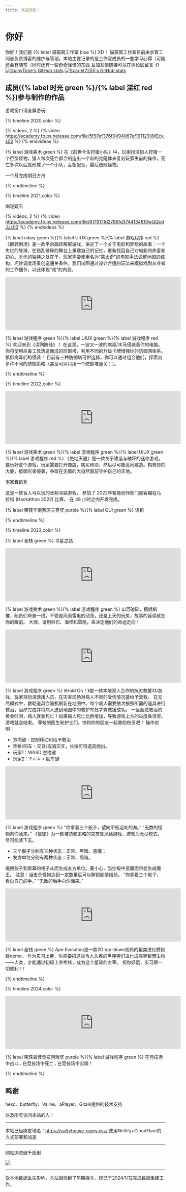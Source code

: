```yaml
---
title: 欢迎光临！
---
```

# 你好
你好！我们是 {% label 猫猫窝工作室 blue %} XD！
猫猫窝工作室目前由水管工同志负责博客的维护与管理，本站主要记录的是工作室成员的一些学习心得（可能还会有随笔（同时还有一些奇奇怪怪的东西
互加友情链接可以在评论区留言 :D
[![GuinyTime's GitHub stats](https://github-readme-stats.vercel.app/api?username=Guiny-Time)](https://github.com/Guiny-Time/github-readme-stats)
[![Scarlet7255's GitHub stats](https://github-readme-stats.vercel.app/api?username=Scarlet7255)](https://github.com/Scarlet7255/github-readme-stats)

##  成员({% label 时光 green %}/{% label 深红 red %})参与制作的作品
游戏窗口请全屏游玩

{% timeline 2020,color %}
<!-- timeline 2020网易游戏高校MINI-GAME挑战赛 -->
{% videos, 2 %}
{% video https://academy.fp.ps.netease.com/file/5f97ef376f0494067ef191129iWlEcks02 %}
{% endvideos %}

{% label 游戏美术 green %}
在《前世今生狩猎小队》中，玩家扮演猎人狩猎一个巨型怪物，猎人每次死亡都会制造出一个新的克隆体来复刻玩家生前的操作，死亡多次以后就形成了一个小队，互相配合，最后击败怪物。
<!-- endtimeline -->

<!-- timeline 西二在线第四轮考核 -->
一个月完成明日方舟
<!-- endtimeline -->
{% endtimeline %}


{% timeline 2021,color %}
<!-- timeline 西二在线第五轮考核 -->
幽港疑云
<!-- endtimeline -->

<!-- timeline 2021网易游戏高校MINI-GAME挑战赛 -->
{% videos, 2 %}
{% video https://academy.fp.ps.netease.com/file/617917fd2786fd3744134810wQQcdJJz03 %}
{% endvideos %}

{% label uiboy green %}{% label UIUX green %}{% label 游戏程序 red %}
《翻转剧场》是一款平台跳跃解密游戏，讲述了一个关于电影和梦想的故事：一个失忆的导演，在错乱破碎的舞台上重建自己的记忆，重新找回自己对电影的热爱和初心。本作的独特之处在于，玩家需要使用名为“蒙太奇”的电影手法调整地图的结构，巧妙调度场景创造通关条件。我们试图通过设计合适的玩法来模拟戏剧从业者的工作细节，以此体现“戏”的内涵。
<!-- endtimeline -->

<!-- timeline 西二在线第六轮考核 -->
<iframe frameborder="0" src="https://itch.io/embed/1343140" width="552" height="167"><a href="https://guinytime.itch.io/deep-web-defineline">Deep Web Defineline(深网防线) by Guinyの时光</a></iframe>

{% label 游戏程序 green %}{% label UIUX green %}{% label 游戏程序 red %}
欢迎来到《深网防线》！
在这里，一波又一波的病毒/木马侵袭着你的电脑。你将使用杀毒工具筑造而成的防御塔，利用不同的升级卡牌增强你的防御网体系，抵御病毒们的侵袭！
目前有三种防御塔可供选择，你可以通过组合他们，探索出多种不同的防御策略（甚至可以只用一个防御塔通关！）。
<!-- endtimeline -->
{% endtimeline %}


{% timeline 2022,color %}
<!-- timeline Ludum Dare 49 -->
<iframe frameborder="0" src="https://itch.io/embed/1224635" width="552" height="167"><a href="https://guinytime.itch.io/babel-blocks">Babel Blocks(绝地天通) by Guinyの时光</a></iframe>

{% label 游戏美术 green %}{% label 游戏程序 green %}{% label UIUX green %}{% label 游戏程序 red %}
《绝地天通》是一款关于建造与破坏的迷你游戏。
要玩好这个游戏，玩家需要打开商店，购买砖块，然后尽可能高地建造。构筑你的大厦，抵御灾害侵袭，争取在无情的大自然面前守护自己的天地。
<!-- endtimeline -->

<!-- timeline 抖音特效开发 -->

宅家舞蹈秀
<!-- endtimeline -->

<!-- timeline 字节跳动 智能创作 Hackthon2022 -->

这是⼀款盲⼈可以玩的⾳频寻路游戏， 参加了 2022年智能创作部⻔⿊客编程⻢拉松 (Hackathon 2022) ⽐赛， 在 48 ⼩时之内开发完成。
<!-- endtimeline -->

<!-- timeline 2022年中国⾼校计算机⼤赛微信⼩程序应⽤开发赛 -->

{% label 荣获华南赛区三等奖 purple %}{% label GUI green %}
话榕
<!-- endtimeline -->
{% endtimeline %}

{% timeline 2023,color %}
<!-- timeline 本科毕设 -->

{% label 全栈 green %}
寻星之路
<!-- endtimeline -->

<!-- timeline GMTK 2023 -->
<iframe frameborder="0" src="https://itch.io/embed/2162079" width="552" height="167"><a href="https://guinytime.itch.io/water-master">Water Master by Guinyの时光, TerryQwQ</a></iframe>

{% label 游戏美术 green %}{% label 游戏程序 green %}
山河破碎，樯倾楫摧，船员们命悬一线。不管是风雨雷电的动荡，还是上天的玩笑，故事的延续就在你的眼前。
大师，请用巨石、海怪和雷雨，来决定他们的命运走向！
<!-- endtimeline -->

<!-- timeline 第三届《益·游未尽》游戏开发大赛 -->
<iframe frameborder="0" src="https://itch.io/embed/2238172" width="552" height="167"><a href="https://guinytime.itch.io/hold-on-h5ver">Hold on- h5 version by Guinyの时光</a></iframe>

{% label 游戏程序 green %}
《Hold On！》是一款本地双人合作的抗灾救援3D游戏，玩家将扮演救援人员，在灾害现场对病人不同的受伤情况基给予营救。 在无尽模式中，救助道具会随机刷新在地图中。每个病人需要依次按照所需的道具进行救治，治疗完成并将病人送到地图中的救护车处才算救援成功。
一旦超过救治的黄金时间，病人就会死亡！如果病人死亡比例增加，导致游戏上方的进度条清空，游戏就会结束。 
尊敬的医生和护士们，快和你的朋友一起救助伤员吧！ 
操作说明：
- 方向键 - 控制移动和给予救治 
- 空格/回车 - 交互/取消交互，长按可将道具抛出。 
- 玩家1：WASD      空格键 
- 玩家2：↑←↓→      回车键

<!-- endtimeline -->

<!-- timeline 「BOOOM暴造」游戏创作挑战 -->
<iframe frameborder="0" src="https://itch.io/embed/2308752" width="552" height="167"><a href="https://guinytime.itch.io/believer">信徒 by Guinyの时光</a></iframe>

{% label 游戏程序 green %}
“你拿着三个骰子，望向甲板远处的海。”
“无数的怪物向你涌来。” 
《信徒》为一款塔防和策略的克苏鲁风格游戏，游戏为无尽模式，尽可能活下去。
- 三个骰子分别有三种状态：正常、黑暗、恶魔；
- 友方单位分别有两种状态：正常、黑暗。 

拖拽骰子到屏幕的格子从而生成友方单位。要小心，当你骰中恶魔面将会生成魔王。 注意：当击杀怪物达到一定数量后可以解锁剧情结局。 
“你拿着三个骰子，看向自己的手。”
 “无数的触手向你涌来。”
<!-- endtimeline -->

<!-- timeline GameDesign结课作业 -->
<iframe frameborder="0" src="https://itch.io/embed/2455630" width="552" height="167"><a href="https://guinytime.itch.io/ape-evolution">Ape Evolution by Guinyの时光</a></iframe>

{% label 全栈 green %}
Ape Evolution是一款2D top-down视角的猿类进化模拟器demo。
作为实习上帝，你需要把这些令人头疼的黑猩猩们进化成高等智慧生物——人类，才能通过初级上帝考核，成为这个星球的主宰。
祝你好运，实习期一切顺利！! 
<!-- endtimeline -->
{% endtimeline %}

{% timeline 2024,color %}

<!-- timeline Global Game Jam HongKong 2024 -->
<iframe frameborder="0" src="https://itch.io/embed/2499917" width="552" height="167"><a href="https://guinytime.itch.io/cluckcluck">CluckCluck by Guinyの时光</a></iframe>

{% label 荣获最佳竞技游戏奖 purple %}{% label 游戏程序 green %}
在竞技场中战斗..
在竞技场中死亡..
在竞技场中尖啸！

<!-- endtimeline -->
{% endtimeline %}


## 鸣谢
hexo、butterfly、Valine、aPlayer、Gitalk提供的技术支持

以及所有访问本站的人！

***

本站已经绑定域名：https://cattyhouse-guiny.xyz/
使用Netlify+CloudFlare的方式部署和加速

***

网站浏览破千感谢

![](https://raw.githubusercontent.com/Guiny-Time/PictureBed/main/dame20210704140927.png)

***

受本地数据丢失影响，本站回档到了早期版本，现已于2024/1/12完成数据重建工作。